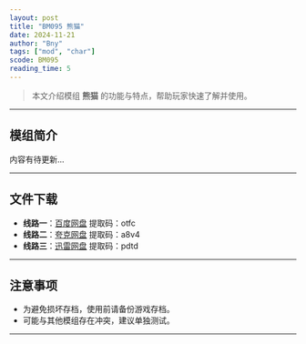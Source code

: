 ```yaml
---
layout: post
title: "BM095 熊猫"
date: 2024-11-21
author: "Bny"
tags: ["mod", "char"]
scode: BM095
reading_time: 5
---
```


> 本文介绍模组 **熊猫** 的功能与特点，帮助玩家快速了解并使用。

---

## 模组简介

内容有待更新...

---


## 文件下载
- **线路一**：[百度网盘](https://pan.baidu.com/s/15XhEGXUInSljAJnr8JkIJw?pwd=otfc)  提取码：otfc  
- **线路二**：[夸克网盘](https://pan.quark.cn/s/37df670f561c?pwd=a8v4)  提取码：a8v4  
- **线路三**：[迅雷网盘](https://pan.xunlei.com/s/VOCCbd6GY8oHfbqGR1Lbb3jeA1?pwd=pdtd)  提取码：pdtd  

---

## 注意事项
- 为避免损坏存档，使用前请备份游戏存档。
- 可能与其他模组存在冲突，建议单独测试。

---

